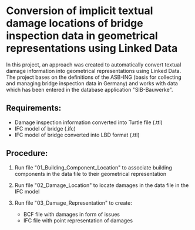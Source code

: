 # Conversion of implicit textual damage locations of bridge inspection data in geometrical representations using Linked Data
In this project, an approach was created to automatically convert textual damage information into geometrical representations using Linked Data. The project bases on the definitions of the ASB-ING (basis for collecting and managing bridge inspection data in Germany) and  works with data which has been entered in the database application "SIB-Bauwerke".

## Requirements:
- Damage inspection information converted into Turtle file (.ttl)
- IFC model of bridge (.ifc)
- IFC model of bridge converted into LBD format (.ttl)

## Procedure:
1. Run file "01_Building_Component_Location" to associate building components in the data file to their geometrical representation
2. Run file "02_Damage_Location" to locate damages in the data file in the IFC model
3. Run file "03_Damage_Representation" to create:

   - BCF file with damages in form of issues 
   - IFC file with point representation of damages
